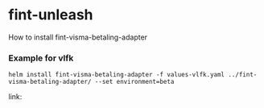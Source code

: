 # fint-unleash

How to install fint-visma-betaling-adapter

### Example for vlfk
`helm install fint-visma-betaling-adapter -f values-vlfk.yaml ../fint-visma-betaling-adapter/ --set environment=beta`

link: 